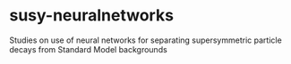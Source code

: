 # susy-neuralnetworks
Studies on use of neural networks for separating supersymmetric particle decays from Standard Model backgrounds
